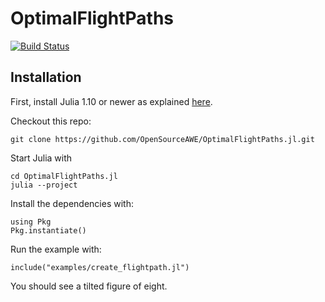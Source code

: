 # OptimalFlightPaths

[![Build Status](https://github.com/OpenSourceAWE/OptimalFlightPaths.jl/actions/workflows/CI.yml/badge.svg?branch=main)](https://github.com/OpenSourceAWE/OptimalFlightPaths.jl/actions/workflows/CI.yml?query=branch%3Amain)

## Installation

First, install Julia 1.10 or newer as explained [here](https://ufechner7.github.io/2024/08/09/installing-julia-with-juliaup.html).

Checkout this repo:

```
git clone https://github.com/OpenSourceAWE/OptimalFlightPaths.jl.git
```
Start Julia with
```
cd OptimalFlightPaths.jl
julia --project
```

Install the dependencies with:
```
using Pkg
Pkg.instantiate()
```

Run the example with:
```
include("examples/create_flightpath.jl")
```
You should see a tilted figure of eight.
